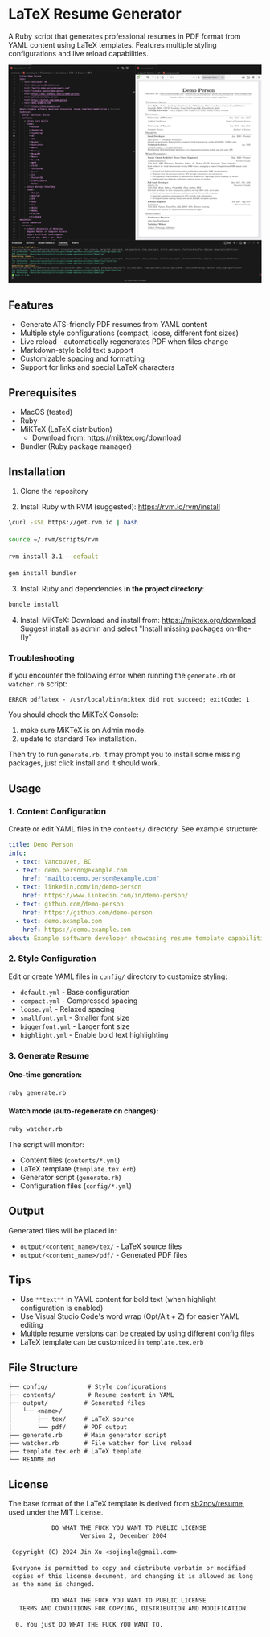 # LaTeX Resume Generator

A Ruby script that generates professional resumes in PDF format from YAML content using LaTeX templates. Features multiple styling configurations and live reload capabilities.

<img src="Demo.png" alt="Demo Screenshot" width="800"/>

## Features

- Generate ATS-friendly PDF resumes from YAML content
- Multiple style configurations (compact, loose, different font sizes)
- Live reload - automatically regenerates PDF when files change
- Markdown-style bold text support
- Customizable spacing and formatting
- Support for links and special LaTeX characters

## Prerequisites

- MacOS (tested)
- Ruby
- MiKTeX (LaTeX distribution)
  - Download from: https://miktex.org/download
- Bundler (Ruby package manager)

## Installation

1. Clone the repository

2. Install Ruby with RVM (suggested):
https://rvm.io/rvm/install
```bash
\curl -sSL https://get.rvm.io | bash

source ~/.rvm/scripts/rvm

rvm install 3.1 --default

gem install bundler
```

3. Install Ruby and dependencies **in the project directory**:
```bash
bundle install
```

4. Install MiKTeX:
Download and install from: https://miktex.org/download
Suggest install as admin and select "Install missing packages on-the-fly"

### Troubleshooting
if you encounter the following error when running the `generate.rb` or `watcher.rb` script:

```
ERROR pdflatex - /usr/local/bin/miktex did not succeed; exitCode: 1
```

You should check the MiKTeX Console:

1. make sure MiKTeX is on Admin mode.
2. update to standard Tex installation.

Then try to run `generate.rb`, it may prompt you to install some missing packages, just click install and it should work.

## Usage

### 1. Content Configuration

Create or edit YAML files in the `contents/` directory. See example structure:

```yaml
title: Demo Person
info:
  - text: Vancouver, BC
  - text: demo.person@example.com
    href: "mailto:demo.person@example.com"
  - text: linkedin.com/in/demo-person
    href: https://www.linkedin.com/in/demo-person/
  - text: github.com/demo-person
    href: https://github.com/demo-person
  - text: demo.example.com
    href: https://demo.example.com
about: Example software developer showcasing resume template capabilities # Optional
```

### 2. Style Configuration

Edit or create YAML files in `config/` directory to customize styling:

- `default.yml` - Base configuration
- `compact.yml` - Compressed spacing
- `loose.yml` - Relaxed spacing
- `smallfont.yml` - Smaller font size
- `biggerfont.yml` - Larger font size
- `highlight.yml` - Enable bold text highlighting

### 3. Generate Resume

#### One-time generation:
```bash
ruby generate.rb
```

#### Watch mode (auto-regenerate on changes):
```bash
ruby watcher.rb
```

The script will monitor:
- Content files (`contents/*.yml`)
- LaTeX template (`template.tex.erb`)
- Generator script (`generate.rb`)
- Configuration files (`config/*.yml`)

## Output

Generated files will be placed in:
- `output/<content_name>/tex/` - LaTeX source files
- `output/<content_name>/pdf/` - Generated PDF files

## Tips

- Use `**text**` in YAML content for bold text (when highlight configuration is enabled)
- Use Visual Studio Code's word wrap (Opt/Alt + Z) for easier YAML editing
- Multiple resume versions can be created by using different config files
- LaTeX template can be customized in `template.tex.erb`

## File Structure

```
├── config/           # Style configurations
├── contents/         # Resume content in YAML
├── output/          # Generated files
│   └── <name>/
│       ├── tex/     # LaTeX source
│       └── pdf/     # PDF output
├── generate.rb      # Main generator script
├── watcher.rb       # File watcher for live reload
├── template.tex.erb # LaTeX template
└── README.md
```

## License

The base format of the LaTeX template is derived from [sb2nov/resume](https://github.com/sb2nov/resume), used under the MIT License.

```
            DO WHAT THE FUCK YOU WANT TO PUBLIC LICENSE
                    Version 2, December 2004

 Copyright (C) 2024 Jin Xu <sojingle@gmail.com>

 Everyone is permitted to copy and distribute verbatim or modified
 copies of this license document, and changing it is allowed as long
 as the name is changed.

            DO WHAT THE FUCK YOU WANT TO PUBLIC LICENSE
   TERMS AND CONDITIONS FOR COPYING, DISTRIBUTION AND MODIFICATION

  0. You just DO WHAT THE FUCK YOU WANT TO.
```